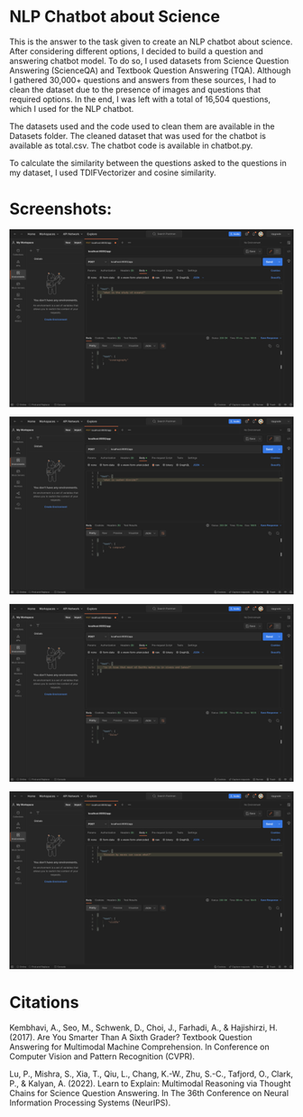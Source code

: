 # NLP Chatbot about Science
This is the answer to the task given to create an NLP chatbot about science. After considering different options, I decided to build a question and answering chatbot model. To do so, I used datasets from Science Question Answering (ScienceQA) and Textbook Question Answering (TQA). Although I gathered 30,000+ questions and answers from these sources, I had to clean the dataset due to the presence of images and questions that required options. In the end, I was left with a total of 16,504 questions, which I used for the NLP chatbot.

The datasets used and the code used to clean them are available in the Datasets folder. The cleaned dataset that was used for the chatbot is available as total.csv. The chatbot code is available in chatbot.py.

To calculate the similarity between the questions asked to the questions in my dataset, I used TDIFVectorizer and cosine similarity.

# Screenshots:

![alt text](https://github.com/Omoleen/openfabric-test/blob/master/Screenshot%202023-02-23%20at%2011.00.17%20PM.png)

![alt text](https://github.com/Omoleen/openfabric-test/blob/master/Screenshot%202023-02-23%20at%2011.00.46%20PM.png)

![alt text](https://github.com/Omoleen/openfabric-test/blob/master/Screenshot%202023-02-23%20at%2011.01.20%20PM.png)

![alt text](https://github.com/Omoleen/openfabric-test/blob/master/Screenshot%202023-02-23%20at%2011.01.58%20PM.png)

# Citations

Kembhavi, A., Seo, M., Schwenk, D., Choi, J., Farhadi, A., & Hajishirzi, H. (2017). Are You Smarter Than A Sixth Grader? Textbook Question Answering for Multimodal Machine Comprehension. In Conference on Computer Vision and Pattern Recognition (CVPR).

Lu, P., Mishra, S., Xia, T., Qiu, L., Chang, K.-W., Zhu, S.-C., Tafjord, O., Clark, P., & Kalyan, A. (2022). Learn to Explain: Multimodal Reasoning via Thought Chains for Science Question Answering. In The 36th Conference on Neural Information Processing Systems (NeurIPS).



